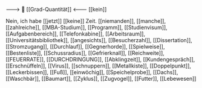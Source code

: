---> 🧮 [[Grad-Quantität]] <---
[[kein]]

Nein, ich habe [[jetzt]] [[keine]] Zeit.
[[niemanden]], [[manche]], [[zahlreiche]], [[MBA-Studium]], [[Programm]], [[Studienvisum]], [[Aufgabenbereich]], [[Telefonkabine]], [[Arbeitsraum]], [[Universitätsbibliothek]], [[angesichts]], [[Besucherzahl]], [[Dissertation]], [[Stromzugang]], [[Durchlauf]], [[Gegnerhorde]], [[Spielweise]], [[Bestenliste]], [[Schussradius]], [[Gefrierknall]], [[Reichweite]], [[FEUERRATE]], [[DURCHDRINGUNG]], [[Abklingzeit]], [[Kundengespräch]], [[Erschnüffeln]], [[Virus]], [[schnuppern]], [[Metallkiste]], [[Doppelpunkt]], [[Leckerbissen]], [[Fuß]], [[einwöchig]], [[Speichelprobe]], [[Dachs]], [[Waschbär]], [[Baumart]], [[Zyklus]], [[Zugvogel]], [[Futter]], [[Lebewesen]]